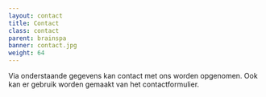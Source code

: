 ```yaml
---
layout: contact
title: Contact
class: contact
parent: brainspa
banner: contact.jpg
weight: 64
---
```

Via onderstaande gegevens kan contact met ons worden opgenomen. Ook kan er gebruik worden gemaakt van het contactformulier.